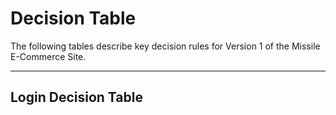 # Decision Table

The following tables describe key decision rules for Version 1 of the Missile E-Commerce Site.

---

## Login Decision Table
